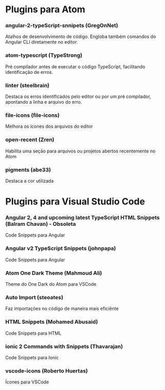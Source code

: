 # Plugins para Atom

### angular-2-typeScript-snnipets (GregOnNet)
Atalhos de desenvolvimento de código. Engloba também comandos do Angular CLI diretamente no editor.

### atom-typescript (TypeStrong)
Pré compilador antes de executar o código TypeScript, facilitando identificação de erros.

### linter (steelbrain)
Destaca os erros identificados pelo editor ou por um pré compilador, apontando a linha e arquivo do erro. 

### file-icons (file-icons)
Melhora os ícones dos arquivos do editor

### open-recent (Zren)
Habilita uma seção para arquivos ou projetos abertos recentemente no Atom

### pigments (abe33)
Destaca a cor utilizada

# Plugins para Visual Studio Code

### Angular 2, 4 and upcoming latest TypeScript HTML Snippets (Balram Chavan) - Obsoleta
Code Snippets para Angular

### Angular v2 TypeScript Snippets (johnpapa)
Code Snippets para Angular

### Atom One Dark Theme (Mahmoud Ali)
Theme do One Dark do Atom para VSCode

### Auto Import (steoates)
Faz importações no código de maneira mais eficiênte

### HTML Snippets (Mohamed Abusaid)
Code Snippets para HTML

### ionic 2 Commands with Snippets (Thavarajan)
Code Snippets para Ionic

### vscode-icons (Roberto Huertas)
Ícones para VSCode